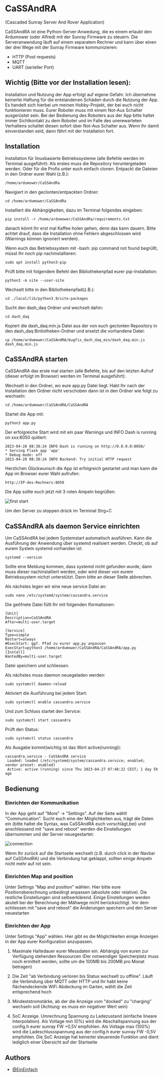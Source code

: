 
# CaSSAndRA

(Cascaded Sunray Server And Rover Application)

CaSSAndRA ist eine Python-Server-Anwedung, die es einem erlaubt den Ardumower (oder Alfred) mit der Sunray Firmware zu steuern. Die Serveranwendung läuft auf einem separatem Rechner und kann über einen der drei Wege mit der Sunray Firmware kommunizieren:
- HTTP (Post requests)
- MQTT
- UART (serieller Port)



## Wichtig (Bitte vor der Installation lesen):
Installation und Nutzung der App erfolgt auf eigene Gefahr. Ich übernehme keinerlei Haftung für die entstandenen Schäden durch die Nutzung der App. Es handelt sich hierbei um meinen Hobby-Projekt, der bei euch nicht funktionieren muss. Eurer Roboter muss mit einem Not-Aus Schalter ausgerüstet sein. Bei der Bedienung des Roboters aus der App bitte haltet immer Sichtkontakt zu dem Roboter und im Falle des unerewarteten Verhaltens schaltet diesen sofort über Not-Aus Schalter aus. Wenn Ihr damit einverstanden seid, dann fährt mit der Installation fort.
## Installation
Installation für linuxbasierte Betriebssysteme (alle Befehle werden im Terminal ausgeführt):
Als erstes muss die Repository heruntergeladen werden. Oder für die Profis unter euch einfach clonen.
Entpackt die Dateien in den Ordner eurer Wahl (z.B.):

	/home/ardumower/CaSSAndRa
Navigiert in den geclonten/entpackten Ordner:

 	cd /home/ardumower/CaSSAndRa
Installiert die Abhängigkeiten, dazu im Terminal folgendes eingeben:

    pip install -r /home/ardumower/CaSSAndRa/requirements.txt
danach könnt Ihr erst mal Kaffee holen gehen, denn das kann dauern. Bitte achtet drauf, dass die Installation ohne Fehlern abgeschlossen wird (Warnings können ignoriert werden).

Wenn euch das Betriebssystem mit -bash: pip command not found begrüßt, 	müsst Ihr noch pip nachinstallieren: 

    sudo apt install python3-pip

Prüft bitte mit folgendem Befehl den Bibliothekenpfad eurer pip-Installation:

	python3 -m site --user-site
Wechselt bitte in den Bibliothekenpfad(z.B.):

	cd ./local/lib/python3.9/site-packages
Sucht den dash_daq Ordner und wechselt dahin:

	cd dash_daq

Kopiert die dash_daq.min.js Datei aus der von euch geclonten Repository in den dash_daq Binliotheken-Ordner und ersetzt die vorhandene Datei:

	cp /home/ardumower/CaSSAndRA/bugfix_dash_daq_min/dash_daq.min.js dash_daq.min.js
    
## CaSSAndRA starten
CaSSAndRA das erste mal starten (alle Befehle, bis auf den letzten Aufruf (dieser erfolgt im Browser) werden im Terminal ausgeführt):

Wechselt in den Ordner, wo eure app.py Datei liegt. Habt Ihr nach der Installation den Ordner nicht verschoben dann ist in den Ordner wie folgt zu wechseln:

	cd /home/ardumower/CaSSAndRA/CaSSAndRA
Startet die App mit:

	python3 app.py
Der erfolgreiche Start wird mit ein paar Warnings und INFO Dash is running on xxx:8050 quitiert:

	2023-04-28 08:38:24 INFO Dash is running on http://0.0.0.0:8050/
 	* Serving Flask app 'app'
 	* Debug mode: off
	2023-04-28 08:38:24 INFO Backend: Try initial HTTP request	
Herzlichen Glückwunsch die App ist erfolgreich gestartet und man kann die App im Browser eurer Wahl aufrufen: 

	http://IP-des-Rechners:8050
    
Die App sollte euch jetzt mit 3 roten Ampeln begrüßen:

![first start](https://raw.githubusercontent.com/EinEinfach/CaSSAndRA/master/docs/first_start.jpeg)

Um den Server zu stoppen drück im Terminal Strg+C

## CaSSAndRA als daemon Service einrichten
Um CaSSAndRA bei jedem Systemstart automatisch ausführen. Kann die Ausführung der Anwendung über systemd realisiert werden. Checkt, ob auf eurem System systemd vorhanden ist:

	systemd --version

Sollte eine Meldung kommen, dass systemd nicht gefunden wurde, dann muss dieser nachinstalliert werden, oder wird dieser von eurem Betriebssystem nichzt unterstützt. Dann bitte an dieser Stelle abbrechen.

Als nächstes legen wir eine neue service Datei an:

	sudo nano /etc/systemd/system/cassandra.service

Die geöfnete Datei füllt Ihr mit folgenden Iformationen:

	[Unit]
	Description=CaSSAndRA
	After=multi-user.target

	[Service]
	Type=simple
	Restart=always
	#ExecStart: ggf. Pfad zu eurer app.py anpassen 
	ExecStart=python3 /home/ardumower/CaSSAndRA/CaSSAndRA/app.py
	[Install]
	WantedBy=multi-user.target

Datei speichern und schliessen.

Als nächstes muss daemon neuegeladen werden:

	sudo systemctl daemon-reload
Aktiviert die Ausführung bei jedem Start:

	sudo systemctl enable cassandra.service
Und zum Schluss startet den Service:

	sudo systemctl start cassandra
Prüft den Status:

	sudo systemctl status cassandra
Als Ausgabe kommt(wichtig ist das Wort active(running)):

	cassandra.service - CaSSAndRA service
     Loaded: loaded (/etc/systemd/system/cassandra.service; enabled; vendor preset: enabled)
     Active: active (running) since Thu 2023-04-27 07:48:22 CEST; 1 day 5h ago

## Bedienung
### Einrichten der Kommunikation
In der App geht auf "More" -> "Settings". Auf der Seite wählt "Communication". Sucht euch eine der Möglichkeiten aus, trägt die Daten ein (bitte haltet die Syntax, was CaSSAndRA euch vorschlägt,bei) und anschliessend mit "save and reboot" werden die Einstellungen übernommen und der Server neuegestartet:

![connection](https://raw.githubusercontent.com/EinEinfach/CaSSAndRA/master/docs/connection.jpeg)

Wenn Ihr zurück auf die Startseite wechselt (z.B. durch click in der Navbar auf CaSSAndRA) und die Verbindung hat geklappt, sollten einige Ampeln nicht mehr auf rot sein.

### Einrichten Map and position
Unter Settings "Map and position" wählen. Hier bitte eure Positionsberechnung unbedingt anpassen (absolute oder relative). Die restliche Einstellungen sind selbserklärend. Einige Einstellungen werden akutell bei der Berechnung der Mähwege nicht berücksichtigt. Vor dem schliessen mit "save and reboot" die Änderungen spechern und den Server neuestarten

### Einrichten der App
Unter Settings "App" wählen. Hier gibt es die Möglichkeiten einige Anzeigen in der App eurer Konfiguration anzupassen.

1. Maximale Haltedauer eurer Messdaten ein. Abhängig von euren zur Verfügung stehenden Ressourcen (Der notwendiger Speicherplatz muss noch ermittelt werden, sollte um die 100MB bis 200MB pro Monat betragen)

2. Die Zeit "ab Verbindung verloren bis Status wechselt zu offline". Läuft die Verbindung über MQTT oder HTTP und Ihr habt keine flächendeckende WiFi Abdeckung im Garten, wählt die Zeit entsprechend hoch

3. Mindeststromstärke, ab der die Anzeige vom "docked" zu "charging" wechseln soll (Achtung: es muss ein negativer Wert sein)

4. SoC Anzeige. Umrechnung Spannung zu Ladezustand (einfache lineare Interpolation). Als Voltage min (0%) wird die Abschaltspannung aus der config.h eurer sunray FW +0,5V empfohlen. Als Voltage max (100%) wird die Ladeschlussspannung aus der config.h eurer sunray FW -0,5V empfohlen. Die SoC Anzeige hat keinerlei steuerende Funktion und dient lediglich einer Übersicht auf der Startseite
## Authors

- [@EinEinfach](https://www.github.com/EinEinfach)
